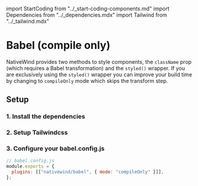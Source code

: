 import StartCoding from "../\_start-coding-components.md"
import Dependencies from "../\_dependencies.mdx"
import Tailwind from "../\_tailwind.mdx"

# Babel (compile only)

NativeWind provides two methods to style components, the `className` prop (which requires a Babel transformation) and the `styled()` wrapper. If you are exclusively using the `styled()` wrapper you can improve your build time by changing to `compileOnly` mode which skips the transform step.

## Setup

### 1. Install the dependencies

<Dependencies />

### 2. Setup Tailwindcss

<Tailwind />

### 3. Configure your babel.config.js

```js
// babel.config.js
module.exports = {
  plugins: [["nativewind/babel", { mode: "compileOnly" }]],
};
```

<StartCoding />
